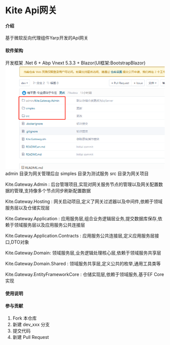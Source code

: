 # Kite Api网关

#### 介绍
基于微软反向代理组件Yarp开发的Api网关


#### 软件架构
开发框架 .Net 6 + Abp Vnext 5.3.3 + Blazor(UI框架:BootstrapBlazor)
![输入图片说明](%E5%9B%BE%E7%89%87.png)
admin 目录为网关管理后台
simples 目录为测试服务
src 目录为网关项目


Kite.Gateway.Admin : 
    后台管理项目,实现对网关服务节点的管理以及网关配置数据的管理,支持像多个节点同步刷新配置数据 

Kite.Gateway.Hosting : 
    网关启动项目,定义了网关过滤器以及中间件,依赖于领域服务层以及仓储实现层

Kite.Gateway.Application : 
    应用服务层,组合业务逻辑层业务,提交数据库保存,依赖于领域服务层以及应用服务公共连接层

Kite.Gateway.Application.Contracts : 
    应用服务公共连接层,定义应用服务层接口,DTO对象

Kite.Gateway.Domain: 
    领域服务层,业务逻辑处理核心层,依赖于领域服务共享层

Kite.Gateway.Domain.Shared : 
    领域服务共享层,定义公共的枚举,通用工具类等

Kite.Gateway.EntityFrameworkCore : 
    仓储实现层,依赖于领域服务,基于EF Core实现 

#### 使用说明

#### 参与贡献

1.  Fork 本仓库
2.  新建 dev_xxx 分支
3.  提交代码
4.  新建 Pull Request

